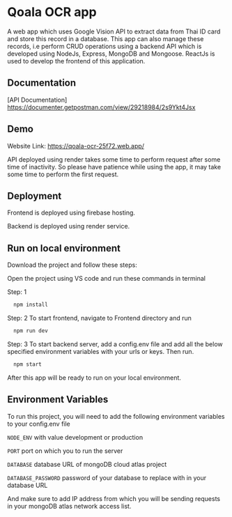 
# Qoala OCR app

A web app which uses Google Vision API to extract data from Thai ID card and store this record in a database. This app can also manage these records, i.e perform CRUD operations using a backend API which is developed using NodeJs, Express, MongoDB and Mongoose.
ReactJs is used to develop the frontend of this application.


## Documentation

[API Documentation]
https://documenter.getpostman.com/view/29218984/2s9Ykt4Jsx


## Demo

Website Link: https://qoala-ocr-25f72.web.app/

API deployed using render takes some time to perform request after some time of inactivity. So please have patience while using the app, it may take some time to perform the first request.


## Deployment

Frontend is deployed using firebase hosting.

Backend is deployed using render service.


## Run on local environment

Download the project and follow these steps:

Open the project using VS code and run these commands in terminal

Step: 1
```bash
  npm install
```
Step: 2 To start frontend, navigate to Frontend directory and run
```bash
  npm run dev
```
Step: 3 To start backend server, add a config.env file and add all the below specified environment variables with your urls or keys. Then run.

```bash
  npm start
```
After this app will be ready to run on your local environment.
## Environment Variables

To run this project, you will need to add the following environment variables to your config.env file

`NODE_ENV` with value development or production

`PORT` port on which you to run the server

`DATABASE` database URL of mongoDB cloud atlas project

`DATABASE_PASSWORD` password of your database to replace with <password> in your database URL

And make sure to add IP address from which you will be sending requests in your mongoDB atlas network access list.

